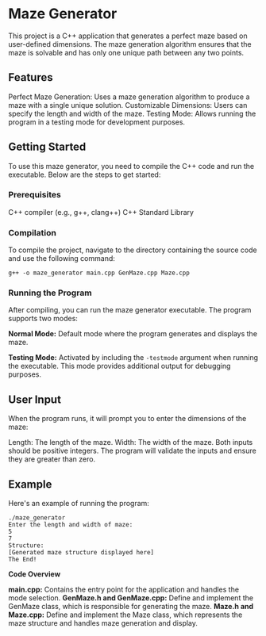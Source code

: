# Maze Generator

This project is a C++ application that generates a perfect maze based on user-defined dimensions. The maze generation algorithm ensures that the maze is solvable and has only one unique path between any two points.

## Features

Perfect Maze Generation: Uses a maze generation algorithm to produce a maze with a single unique solution.
Customizable Dimensions: Users can specify the length and width of the maze.
Testing Mode: Allows running the program in a testing mode for development purposes.

## Getting Started

To use this maze generator, you need to compile the C++ code and run the executable. Below are the steps to get started:

### Prerequisites

C++ compiler (e.g., g++, clang++)
C++ Standard Library

### Compilation

To compile the project, navigate to the directory containing the source code and use the following command:

```g++ -o maze_generator main.cpp GenMaze.cpp Maze.cpp```

### Running the Program

After compiling, you can run the maze generator executable. The program supports two modes:

**Normal Mode:** Default mode where the program generates and displays the maze.

**Testing Mode:** Activated by including the ```-testmode``` argument when running the executable. This mode provides additional output for debugging purposes.

## User Input

When the program runs, it will prompt you to enter the dimensions of the maze:

Length: The length of the maze.
Width: The width of the maze.
Both inputs should be positive integers. The program will validate the inputs and ensure they are greater than zero.

## Example

Here's an example of running the program:

```
./maze_generator
Enter the length and width of maze:
5
7
Structure:
[Generated maze structure displayed here]
The End!
```

**Code Overview**

**main.cpp:** Contains the entry point for the application and handles the mode selection.
**GenMaze.h and GenMaze.cpp:** Define and implement the GenMaze class, which is responsible for generating the maze.
**Maze.h and Maze.cpp:** Define and implement the Maze class, which represents the maze structure and handles maze generation and display.





